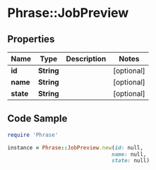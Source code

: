 # Phrase::JobPreview

## Properties

Name | Type | Description | Notes
------------ | ------------- | ------------- | -------------
**id** | **String** |  | [optional] 
**name** | **String** |  | [optional] 
**state** | **String** |  | [optional] 

## Code Sample

```ruby
require 'Phrase'

instance = Phrase::JobPreview.new(id: null,
                                 name: null,
                                 state: null)
```


